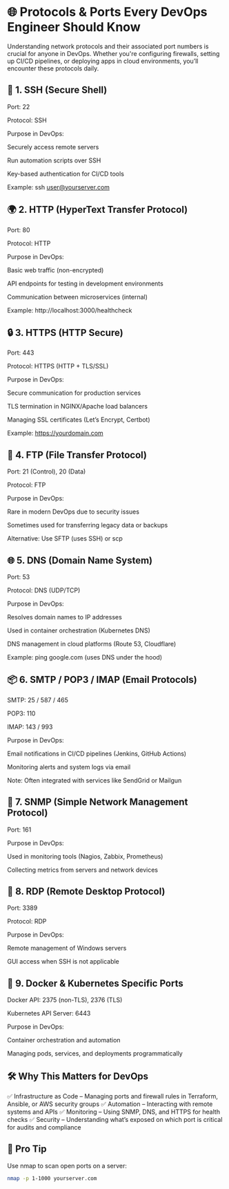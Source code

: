 ﻿# 🌐 Protocols & Ports Every DevOps Engineer Should Know
Understanding network protocols and their associated port numbers is crucial for anyone in DevOps. Whether you're configuring firewalls, setting up CI/CD pipelines, or deploying apps in cloud environments, you’ll encounter these protocols daily.

## 🔐 1. SSH (Secure Shell)
Port: 22

Protocol: SSH

Purpose in DevOps:

Securely access remote servers

Run automation scripts over SSH

Key-based authentication for CI/CD tools

Example: ssh user@yourserver.com

## 🌍 2. HTTP (HyperText Transfer Protocol)
Port: 80

Protocol: HTTP

Purpose in DevOps:

Basic web traffic (non-encrypted)

API endpoints for testing in development environments

Communication between microservices (internal)

Example: http://localhost:3000/healthcheck

## 🔒 3. HTTPS (HTTP Secure)
Port: 443

Protocol: HTTPS (HTTP + TLS/SSL)

Purpose in DevOps:

Secure communication for production services

TLS termination in NGINX/Apache load balancers

Managing SSL certificates (Let’s Encrypt, Certbot)

Example: https://yourdomain.com

## 📂 4. FTP (File Transfer Protocol)
Port: 21 (Control), 20 (Data)

Protocol: FTP

Purpose in DevOps:

Rare in modern DevOps due to security issues

Sometimes used for transferring legacy data or backups

Alternative: Use SFTP (uses SSH) or scp

## 🌐 5. DNS (Domain Name System)
Port: 53

Protocol: DNS (UDP/TCP)

Purpose in DevOps:

Resolves domain names to IP addresses

Used in container orchestration (Kubernetes DNS)

DNS management in cloud platforms (Route 53, Cloudflare)

Example: ping google.com (uses DNS under the hood)

## 📦 6. SMTP / POP3 / IMAP (Email Protocols)
SMTP: 25 / 587 / 465

POP3: 110

IMAP: 143 / 993

Purpose in DevOps:

Email notifications in CI/CD pipelines (Jenkins, GitHub Actions)

Monitoring alerts and system logs via email

Note: Often integrated with services like SendGrid or Mailgun

## 🧠 7. SNMP (Simple Network Management Protocol)
Port: 161

Purpose in DevOps:

Used in monitoring tools (Nagios, Zabbix, Prometheus)

Collecting metrics from servers and network devices

## 🔄 8. RDP (Remote Desktop Protocol)
Port: 3389

Protocol: RDP

Purpose in DevOps:

Remote management of Windows servers

GUI access when SSH is not applicable

## 🔧 9. Docker & Kubernetes Specific Ports
Docker API: 2375 (non-TLS), 2376 (TLS)

Kubernetes API Server: 6443

Purpose in DevOps:

Container orchestration and automation

Managing pods, services, and deployments programmatically


## 🛠 Why This Matters for DevOps
✅ Infrastructure as Code – Managing ports and firewall rules in Terraform, Ansible, or AWS security groups
✅ Automation – Interacting with remote systems and APIs
✅ Monitoring – Using SNMP, DNS, and HTTPS for health checks
✅ Security – Understanding what’s exposed on which port is critical for audits and compliance

## 🚀 Pro Tip
Use nmap to scan open ports on a server:

```bash
nmap -p 1-1000 yourserver.com
```
